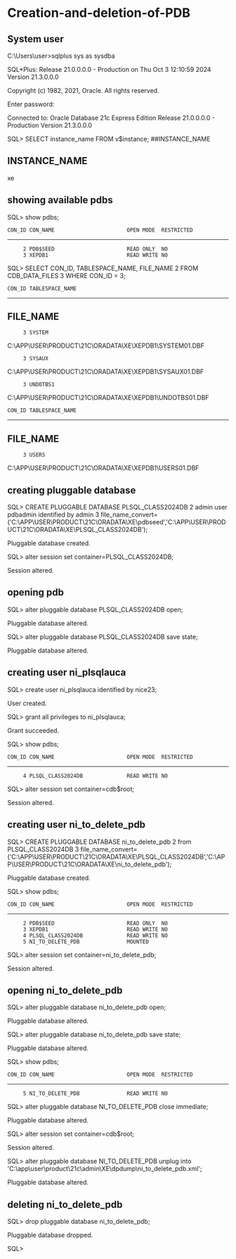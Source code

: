 # Creation-and-deletion-of-PDB
## System user

C:\Users\user>sqlplus sys as sysdba

SQL*Plus: Release 21.0.0.0.0 - Production on Thu Oct 3 12:10:59 2024
Version 21.3.0.0.0

Copyright (c) 1982, 2021, Oracle.  All rights reserved.

Enter password:

Connected to:
Oracle Database 21c Express Edition Release 21.0.0.0.0 - Production
Version 21.3.0.0.0

SQL> SELECT instance_name FROM v$instance;
##INSTANCE_NAME

INSTANCE_NAME
----------------
xe
## showing available pdbs
SQL> show pdbs;

    CON_ID CON_NAME                       OPEN MODE  RESTRICTED
---------- ------------------------------ ---------- ----------
         2 PDB$SEED                       READ ONLY  NO
         3 XEPDB1                         READ WRITE NO
SQL> SELECT CON_ID, TABLESPACE_NAME, FILE_NAME
  2  FROM CDB_DATA_FILES
  3  WHERE CON_ID = 3;

    CON_ID TABLESPACE_NAME
---------- ------------------------------
FILE_NAME
--------------------------------------------------------------------------------
         3 SYSTEM
C:\APP\USER\PRODUCT\21C\ORADATA\XE\XEPDB1\SYSTEM01.DBF

         3 SYSAUX
C:\APP\USER\PRODUCT\21C\ORADATA\XE\XEPDB1\SYSAUX01.DBF

         3 UNDOTBS1
C:\APP\USER\PRODUCT\21C\ORADATA\XE\XEPDB1\UNDOTBS01.DBF


    CON_ID TABLESPACE_NAME
---------- ------------------------------
FILE_NAME
--------------------------------------------------------------------------------
         3 USERS
C:\APP\USER\PRODUCT\21C\ORADATA\XE\XEPDB1\USERS01.DBF
## creating pluggable database

SQL> CREATE PLUGGABLE DATABASE PLSQL_CLASS2024DB
  2  admin user pdbadmin identified by admin
  3  file_name_convert=('C:\APP\USER\PRODUCT\21C\ORADATA\XE\pdbseed\','C:\APP\USER\PRODUCT\21C\ORADATA\XE\PLSQL_CLASS2024DB\');

Pluggable database created.

SQL> alter session set container=PLSQL_CLASS2024DB;

Session altered.
## opening pdb
SQL> alter pluggable database PLSQL_CLASS2024DB open;

Pluggable database altered.

SQL> alter pluggable database PLSQL_CLASS2024DB save state;

Pluggable database altered.
## creating user ni_plsqlauca
SQL> create user ni_plsqlauca identified by nice23;

User created.

SQL> grant all privileges to ni_plsqlauca;

Grant succeeded.

SQL> show pdbs;

    CON_ID CON_NAME                       OPEN MODE  RESTRICTED
---------- ------------------------------ ---------- ----------
         4 PLSQL_CLASS2024DB              READ WRITE NO
SQL> alter session set container=cdb$root;

Session altered.
## creating user  ni_to_delete_pdb
SQL> CREATE PLUGGABLE DATABASE ni_to_delete_pdb
  2  from PLSQL_CLASS2024DB
  3  file_name_convert=('C:\APP\USER\PRODUCT\21C\ORADATA\XE\PLSQL_CLASS2024DB\','C:\APP\USER\PRODUCT\21C\ORADATA\XE\ni_to_delete_pdb\');

Pluggable database created.

SQL> show pdbs;

    CON_ID CON_NAME                       OPEN MODE  RESTRICTED
---------- ------------------------------ ---------- ----------
         2 PDB$SEED                       READ ONLY  NO
         3 XEPDB1                         READ WRITE NO
         4 PLSQL_CLASS2024DB              READ WRITE NO
         5 NI_TO_DELETE_PDB               MOUNTED
SQL> alter session set container=ni_to_delete_pdb;

Session altered.
## opening  ni_to_delete_pdb
SQL> alter pluggable database ni_to_delete_pdb open;

Pluggable database altered.

SQL> alter pluggable database ni_to_delete_pdb save state;

Pluggable database altered.

SQL> show pdbs;

    CON_ID CON_NAME                       OPEN MODE  RESTRICTED
---------- ------------------------------ ---------- ----------
         5 NI_TO_DELETE_PDB               READ WRITE NO
SQL> alter pluggable database NI_TO_DELETE_PDB close immediate;

Pluggable database altered.


SQL> alter session set container=cdb$root;

Session altered.

SQL> alter pluggable database NI_TO_DELETE_PDB unplug into 'C:\app\user\product\21c\admin\XE\dpdump\ni_to_delete_pdb.xml';

Pluggable database altered.
## deleting ni_to_delete_pdb
SQL> drop pluggable database ni_to_delete_pdb;

Pluggable database dropped.

SQL>
